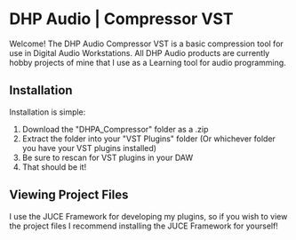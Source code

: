 # DHP Audio | Compressor VST
  Welcome! The DHP Audio Compressor VST is a basic compression tool for use in Digital Audio Workstations. All DHP Audio products are currently hobby projects of mine that I use as a Learning tool for audio programming.
  
## Installation
  Installation is simple:
  1. Download the "DHPA_Compressor" folder as a .zip
  2. Extract the folder into your "VST Plugins" folder (Or whichever folder you have your VST plugins installed)
  3. Be sure to rescan for VST plugins in your DAW
  4. That should be it!

## Viewing Project Files
  I use the JUCE Framework for developing my plugins, so if you wish to view the project files I recommend installing the JUCE Framework for yourself!
